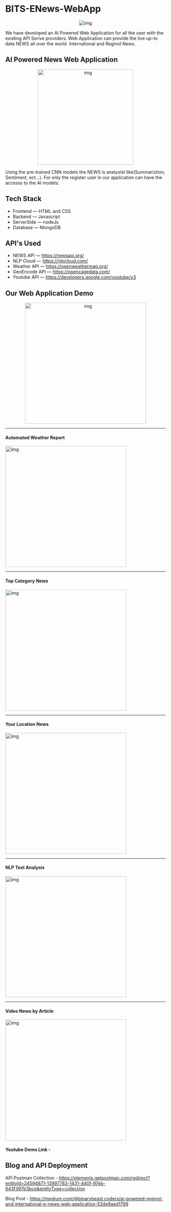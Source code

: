 # BITS-ENews-WebApp

<p align="center">
  <img src="https://user-images.githubusercontent.com/65155327/203729448-84ac182d-1241-489b-a0f3-c29069cb4e06.png" alt="img"/>
</p>
We have developed an AI Powered Web Application for all the user with the existing API Serive providers. Web Application can provide the live up-to date NEWS all over the world. International and Reginol News.

## AI Powered News Web Application
<p align="center">
  <img height='300px' src="https://user-images.githubusercontent.com/65155327/203729867-41972cc2-f2bd-47b0-83f9-bf42e12552ce.png" alt="img"/>
</p>
Using the pre-trained CNN models the NEWS is analysist like(Summariztion, Sentiment, ect…). For only the register user in our application can have the accesss to the AI models.

## Tech Stack
- Frontend — HTML and CSS
- Backend — Javascript
- ServerSide — nodeJs
- Database — MongoDB

## API's Used
- NEWS API — https://newsapi.org/
- NLP Cloud —  https://nlpcloud.com/
- Weather API — https://openweathermap.org/
- GeoEncode API — https://opencagedata.com/
- Youtube API — https://developers.google.com/youtube/v3


## Our Web Application Demo
<p align="center">
  <img height='380px' src="https://user-images.githubusercontent.com/65155327/203729448-84ac182d-1241-489b-a0f3-c29069cb4e06.png" alt="img"/>
  <hr />
  <h4>Automated Weather Report</h4>
  <img height='380px' src="https://user-images.githubusercontent.com/65155327/203820209-ed2d0fa1-6768-4433-8e05-b8e17ea9f5d5.png" alt="img"/>
  <hr />
  <h4>Top Category News</h4>
  <img height='380px' src="https://user-images.githubusercontent.com/65155327/203732609-c5fd2c61-60f9-4d09-9c6f-0305a7917fef.png" alt="img"/>
  <hr />
  <h4>Your Location News</h4>
  <img height='380px' src="https://user-images.githubusercontent.com/65155327/203820632-6b5a8736-102b-469c-806e-bd3ef7934bfe.png" alt="img"/>
  <hr />
  <h4>NLP Text Analysis</h4>
  <img height='380px' src="https://user-images.githubusercontent.com/65155327/203838618-7af1f841-4530-456a-b649-db79fd8f345a.png" alt="img"/>
  <hr />
  <h4>Video News by Article</h4>
  <img height='380px' src="https://user-images.githubusercontent.com/65155327/203838704-a8c10e25-b8ff-4da1-bff3-eafdc3b82d90.png" alt="img"/>
 
</p>

#### Youtube Demo Link - 

## Blog and API Deployment

API Postman Collection - https://elements.getpostman.com/redirect?entityId=24594871-13997783-1431-440f-97eb-643f397b3bce&entityType=collection

Blog Post - https://medium.com/@binarybeast.coders/ai-powered-reginol-and-international-e-news-web-application-53de9aed1799
